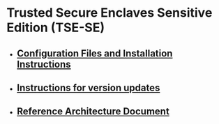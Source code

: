 # Trusted Secure Enclaves Sensitive Edition (TSE-SE)

- ## [Configuration Files and Installation Instructions](./config/readme.md)

- ## [Instructions for version updates](./update-instructions.md)

- ## [Reference Architecture Document](./architecture-doc/readme.md)
